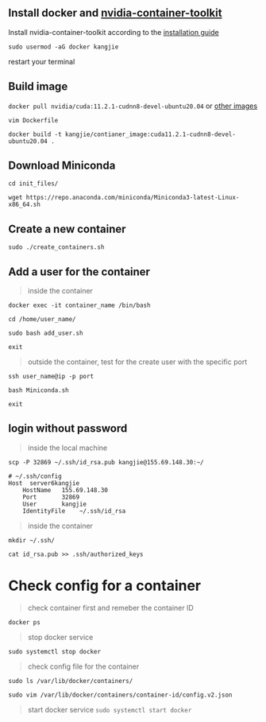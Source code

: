 ## Install docker and [nvidia-container-toolkit](https://github.com/NVIDIA/nvidia-container-toolkit)
Install nvidia-container-toolkit according to the [installation guide](https://docs.nvidia.com/datacenter/cloud-native/container-toolkit/install-guide.html#installation-guide)

`sudo usermod -aG docker kangjie`

restart your terminal

## Build image
`docker pull nvidia/cuda:11.2.1-cudnn8-devel-ubuntu20.04` or [other images](https://hub.docker.com/r/nvidia/cuda/tags)

`vim Dockerfile`

`docker build -t kangjie/contianer_image:cuda11.2.1-cudnn8-devel-ubuntu20.04 .`

## Download Miniconda
`cd init_files/`

`wget https://repo.anaconda.com/miniconda/Miniconda3-latest-Linux-x86_64.sh`


## Create a new container
`sudo ./create_containers.sh`




## Add a user for the container
> inside the container

`docker exec -it container_name /bin/bash`

`cd /home/user_name/`

`sudo bash add_user.sh`

`exit`


> outside the container, test for the create user with the specific port

`ssh user_name@ip -p port`

`bash Miniconda.sh`

`exit`

## login without password

> inside the local machine

`scp -P 32869 ~/.ssh/id_rsa.pub kangjie@155.69.148.30:~/`

```
# ~/.ssh/config
Host  server6kangjie
    HostName   155.69.148.30
    Port       32869
    User       kangjie
    IdentityFile    ~/.ssh/id_rsa
```

> inside the container

`mkdir ~/.ssh/`

`cat id_rsa.pub >> .ssh/authorized_keys`



# Check config for a container

> check container first and remeber the container ID

`docker ps`


> stop docker service

`sudo systemctl stop docker`

> check config file for the container

`sudo ls /var/lib/docker/containers/`

`sudo vim /var/lib/docker/containers/container-id/config.v2.json`


> start docker service
`sudo systemctl start docker`
